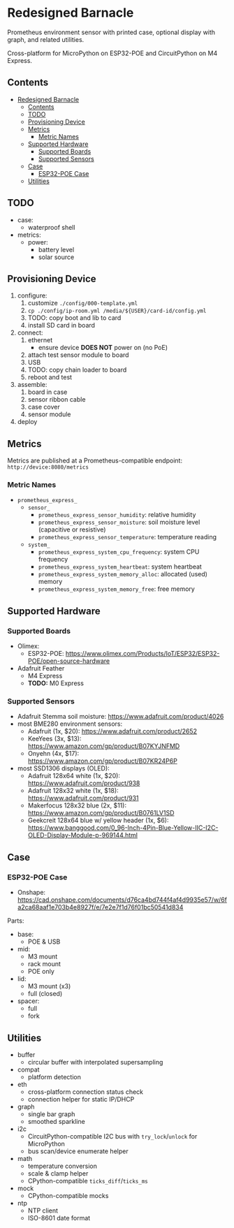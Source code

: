 # Redesigned Barnacle

Prometheus environment sensor with printed case, optional display
with graph, and related utilities.

Cross-platform for MicroPython on ESP32-POE and CircuitPython on M4
Express.

## Contents

- [Redesigned Barnacle](#redesigned-barnacle)
  - [Contents](#contents)
  - [TODO](#todo)
  - [Provisioning Device](#provisioning-device)
  - [Metrics](#metrics)
    - [Metric Names](#metric-names)
  - [Supported Hardware](#supported-hardware)
    - [Supported Boards](#supported-boards)
    - [Supported Sensors](#supported-sensors)
  - [Case](#case)
    - [ESP32-POE Case](#esp32-poe-case)
  - [Utilities](#utilities)

## TODO

- case:
  - waterproof shell
- metrics:
  - power:
    - battery level
    - solar source

## Provisioning Device

1. configure:
    1. customize `./config/000-template.yml`
    2. `cp ./config/ip-room.yml /media/${USER}/card-id/config.yml`
    3. TODO: copy boot and lib to card
    4. install SD card in board
2. connect:
    1. ethernet
        - ensure device **DOES NOT** power on (no PoE)
    2. attach test sensor module to board
    3. USB
    4. TODO: copy chain loader to board
    5. reboot and test
3. assemble:
    1. board in case
    2. sensor ribbon cable
    3. case cover
    4. sensor module
4. deploy

## Metrics

Metrics are published at a Prometheus-compatible endpoint: `http://device:8080/metrics`

### Metric Names

- `prometheus_express_`
  - `sensor_`
    - `prometheus_express_sensor_humidity`: relative humidity
    - `prometheus_express_sensor_moisture`: soil moisture level (capacitive or resistive)
    - `prometheus_express_sensor_temperature`: temperature reading
  - `system_`
    - `prometheus_express_system_cpu_frequency`: system CPU frequency
    - `prometheus_express_system_heartbeat`: system heartbeat
    - `prometheus_express_system_memory_alloc`: allocated (used) memory
    - `prometheus_express_system_memory_free`: free memory

## Supported Hardware

### Supported Boards

- Olimex:
  - ESP32-POE: https://www.olimex.com/Products/IoT/ESP32/ESP32-POE/open-source-hardware
- Adafruit Feather
  - M4 Express
  - **TODO:** M0 Express

### Supported Sensors

- Adafruit Stemma soil moisture: https://www.adafruit.com/product/4026
- most BME280 environment sensors:
  - Adafruit (1x, $20): https://www.adafruit.com/product/2652
  - KeeYees (3x, $13): https://www.amazon.com/gp/product/B07KYJNFMD
  - Onyehn (4x, $17): https://www.amazon.com/gp/product/B07KR24P6P
- most SSD1306 displays (OLED):
  - Adafruit 128x64 white (1x, $20): https://www.adafruit.com/product/938
  - Adafruit 128x32 white (1x, $18): https://www.adafruit.com/product/931
  - Makerfocus 128x32 blue (2x, $11): https://www.amazon.com/gp/product/B0761LV1SD
  - Geekcreit 128x64 blue w/ yellow header (1x, $6): https://www.banggood.com/0_96-Inch-4Pin-Blue-Yellow-IIC-I2C-OLED-Display-Module-p-969144.html

## Case

### ESP32-POE Case

- Onshape: https://cad.onshape.com/documents/d76ca4bd744f4af4d9935e57/w/6fa2ca68aaf1e703b4e8927f/e/7e2e7f1d76f01bc50541d834

Parts:

- base:
  - POE & USB
- mid:
  - M3 mount
  - rack mount
  - POE only
- lid:
  - M3 mount (x3)
  - full (closed)
- spacer:
  - full
  - fork

## Utilities

- buffer
  - circular buffer with interpolated supersampling
- compat
  - platform detection
- eth
  - cross-platform connection status check
  - connection helper for static IP/DHCP
- graph
  - single bar graph
  - smoothed sparkline
- i2c
  - CircuitPython-compatible I2C bus with `try_lock`/`unlock` for MicroPython
  - bus scan/device enumerate helper
- math
  - temperature conversion
  - scale & clamp helper
  - CPython-compatible `ticks_diff`/`ticks_ms`
- mock
  - CPython-compatible mocks
- ntp
  - NTP client
  - ISO-8601 date format